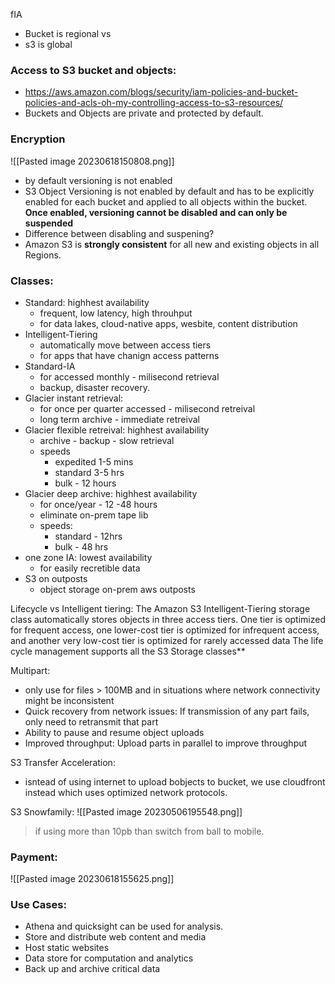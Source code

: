 fIA

- Bucket is regional vs
- s3 is global

### Access to S3 bucket and objects:
- https://aws.amazon.com/blogs/security/iam-policies-and-bucket-policies-and-acls-oh-my-controlling-access-to-s3-resources/
- Buckets and Objects are private and protected by default.

### Encryption
![[Pasted image 20230618150808.png]]
- by default versioning is not enabled
- S3 Object Versioning is not enabled by default and has to be explicitly enabled for each bucket and applied to all objects within the bucket. **Once enabled, versioning cannot be disabled and can only be suspended**
- Difference between disabling and suspening? 
- Amazon S3 is **strongly consistent** for all new and existing objects in all Regions.


### Classes:
- Standard: highhest availability
	- frequent, low latency, high throuhput
	- for data lakes, cloud-native apps, wesbite, content distribution
- Intelligent-Tiering
	- automatically move between access tiers
	- for apps that have chanign access patterns
- Standard-IA
	- for accessed monthly - milisecond retrieval
	- backup, disaster recovery.
- Glacier instant retrieval: 
	- for once per quarter accessed - milisecond retreival
	- long term archive - immediate retreival
- Glacier flexible retreival: highhest availability
	- archive - backup - slow retrieval
	- speeds
		- expedited 1-5 mins
		- standard 3-5 hrs
		- bulk - 12 hours
- Glacier deep archive: highhest availability
	- for once/year - 12 -48 hours
	- eliminate on-prem tape lib
	- speeds:
		- standard - 12hrs
		- bulk - 48 hrs
- one zone IA: lowest availability
	- for easily recretible data
- S3 on outposts
	- object storage on-prem aws outposts

Lifecycle vs Intelligent tiering:
The Amazon S3 Intelligent-Tiering storage class automatically stores objects in three access tiers. One tier is optimized for frequent access, one lower-cost tier is optimized for infrequent access, and another very low-cost tier is optimized for rarely accessed data
The life cycle management supports all the S3 Storage classes**

Multipart:
- only use for files > 100MB and in situations where network connectivity might be inconsistent
- Quick recovery from network issues: If transmission of any part fails, only need to retransmit that part  
- Ability to pause and resume object uploads  
- Improved throughput: Upload parts in parallel to improve throughput

S3 Transfer Acceleration:
- isntead of using internet to upload bobjects to bucket, we use cloudfront instead which uses optimized network protocols.

S3 Snowfamily:
![[Pasted image 20230506195548.png]]
>if using more than 10pb than switch from ball to mobile.


### Payment:
![[Pasted image 20230618155625.png]]

### Use Cases:
- Athena and quicksight can be used for analysis.
- Store and distribute web content and media  
- Host static websites  
- Data store for computation and analytics  
- Back up and archive critical data

